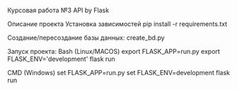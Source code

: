 Курсовая работа №3
API by Flask

Описание проекта
Установка зависимостей
pip install -r requirements.txt

Создание/пересоздание базы данных: 
create_bd.py

Запуск проекта:
Bash (Linux/MACOS)
export FLASK_APP=run.py
export FLASK_ENV='development'
flask run

CMD (Windows)
set FLASK_APP=run.py
set FLASK_ENV=development
flask run
